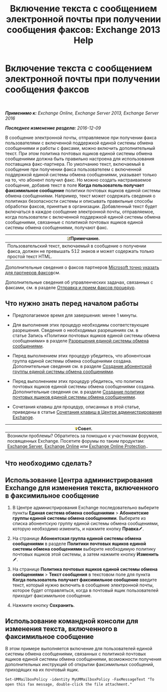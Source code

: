 ﻿---
title: 'Включение текста с сообщением электронной почты при получении сообщения факсов: Exchange 2013 Help'
TOCTitle: Включение текста с сообщением электронной почты при получении сообщения факсов
ms:assetid: 48244e58-b7d6-4f0e-bbae-d22bf0fc11ff
ms:mtpsurl: https://technet.microsoft.com/ru-ru/library/Bb201684(v=EXCHG.150)
ms:contentKeyID: 51408021
ms.date: 05/22/2018
mtps_version: v=EXCHG.150
ms.translationtype: MT
---

# Включение текста с сообщением электронной почты при получении сообщения факсов

 

_**Применимо к:** Exchange Online, Exchange Server 2013, Exchange Server 2016_

_**Последнее изменение раздела:** 2016-12-09_

В сообщение электронной почты, отправляемое при получении факса пользователями с включенной поддержкой единой системы обмена сообщениями и работы с факсами, можно включить дополнительный текст. При этом политика почтовых ящиков единой системы обмена сообщениями должна быть правильно настроена для использования поставщика факс-партнера. По умолчанию текст, включаемый в сообщение при получении факса пользователем с включенной поддержкой единой системы обмена сообщениями, указывает только на то, что абонент получил факс. Но можно создать настраиваемое сообщение, добавив текст в поле **Когда пользователь получает факсимильное сообщение** политики почтовых ящиков единой системы обмена сообщениями. Например, текст может содержать сведения о политиках безопасности системы и описывать правильные способы обработки факсов, принятые в организации. Добавленный текст будет включаться в каждое сообщение электронной почты, отправляемое, когда пользователи с включенной поддержкой единой системы обмена сообщениями, связанные с политикой почтовых ящиков единой системы обмена сообщениями, получают факс.

<table>
<thead>
<tr class="header">
<th><img src="images/JJ126620.note(EXCHG.150).gif" title="Примечание" alt="Примечание" />Примечание.</th>
</tr>
</thead>
<tbody>
<tr class="odd">
<td>Пользовательский текст, включаемый в сообщение о получении факса, должен не превышать 512 знаков и может содержать только простой текст HTML.</td>
</tr>
</tbody>
</table>


Дополнительные сведения о факсов партнеров [Microsoft точно указать для партнеров факсов](https://go.microsoft.com/fwlink/?linkid=190238)см.

Дополнительные сведения об управленческих задачах, связанных с факсами, см. в разделе [Отправка и прием факсов процедур](faxing-procedures-exchange-2013-help.md).

## Что нужно знать перед началом работы

  - Предполагаемое время для завершения: менее 1 минуты.

  - Для выполнения этих процедур необходимы соответствующие разрешения. Сведения о необходимых разрешениях см. в статье Запись «Политики почтовых ящиков единой системы обмена сообщениями» в разделе [Разрешения единой системы обмена сообщениями](unified-messaging-permissions-exchange-2013-help.md).

  - Перед выполнением этих процедур убедитесь, что абонентская группа единой системы обмена сообщениями создана. Дополнительные сведения см. в разделе [Создание абонентской группы единой системы обмена сообщениями](create-a-um-dial-plan-exchange-2013-help.md).

  - Перед выполнением этих процедур убедитесь, что политика почтовых ящиков единой системы обмена сообщениями создана. Дополнительные сведения см. в разделе [Создание политики почтовых ящиков единой системы обмена сообщениями](create-a-um-mailbox-policy-exchange-2013-help.md).

  - Сочетания клавиш для процедур, описанных в этой статье, приведены в статье [Сочетания клавиш в Центре администрирования Exchange](keyboard-shortcuts-in-the-exchange-admin-center-exchange-online-protection-help.md).

<table>
<thead>
<tr class="header">
<th><img src="images/Bb124558.tip(EXCHG.150).gif" title="Совет" alt="Совет" />Совет.</th>
</tr>
</thead>
<tbody>
<tr class="odd">
<td>Возникли проблемы? Обратитесь за помощью к участникам форумов, посвященных Exchange. Посетите форумы по таким продуктам: <a href="https://go.microsoft.com/fwlink/p/?linkid=60612">Exchange Server</a>, <a href="https://go.microsoft.com/fwlink/p/?linkid=267542">Exchange Online</a> или <a href="https://go.microsoft.com/fwlink/p/?linkid=285351">Exchange Online Protection</a>..</td>
</tr>
</tbody>
</table>


## Что необходимо сделать?

## Использование Центра администрирования Exchange для изменения текста, включенного в факсимильное сообщение

1.  В Центре администрирования Exchange последовательно выберите пункты **Единая система обмена сообщениями** \> **Абонентские группы единой системы обмена сообщениями**. Выберите из списка абонентскую группу единой системы обмена сообщениями, которую необходимо изменить, и нажмите кнопку **Правка**![Значок редактирования](images/Bb124582.6f53ccb2-1f13-4c02-bea0-30690e6ea71d(EXCHG.150).gif "Значок редактирования").

2.  На странице **Абонентская группа единой системы обмена сообщениями** в разделе **Политики почтовых ящиков единой системы обмена сообщениями** выберите необходимую политику почтовых ящиков этой системы, а затем нажмите кнопку **Изменить**![Значок редактирования](images/Bb124582.6f53ccb2-1f13-4c02-bea0-30690e6ea71d(EXCHG.150).gif "Значок редактирования").

3.  На странице **Политика почтовых ящиков единой системы обмена сообщениями** \> **Текст сообщения** в текстовом поле для пункта **Когда пользователь получает факсимильное сообщение** введите текст, который нужно включить в сообщение электронной почты, которое будет отправляться, когда в почтовый ящик пользователей приходит факсимильное сообщение.

4.  Нажмите кнопку **Сохранить**.

## Использование командной консоли для изменения текста, включенного в факсимильное сообщение

В этом примере выполняется включение для пользователей единой системы обмена сообщениями, связанных с политикой почтовых ящиков единой системы обмена сообщениями, возможности получения дополнительных инструкций об открытии факсимильных сообщений, приходящих на их почтовый ящик.

    Set-UMMailboxPolicy -identity MyUMMailboxPolicy -FaxMessageText "To open this fax message, double-click the file attachment."

